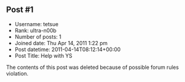 ## Post #1
- Username: tetsue
- Rank: ultra-n00b
- Number of posts: 1
- Joined date: Thu Apr 14, 2011 1:22 pm
- Post datetime: 2011-04-14T08:12:14+00:00
- Post Title: Help with YS

The contents of this post was deleted because of possible forum rules violation.
